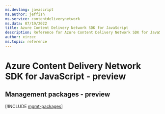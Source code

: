 ```yaml
---
ms.devlang: javascript
ms.author: jeffish
ms.service: contentdeliverynetwork
ms.data: 07/19/2022
title: Azure Content Delivery Network SDK for JavaScript
description: Reference for Azure Content Delivery Network SDK for JavaScript
author: xirzec
ms.topic: reference
---
```

# Azure Content Delivery Network SDK for JavaScript - preview

## Management packages - preview
[!INCLUDE [mgmt-packages](content-delivery-network-mgmt-index.md)]
